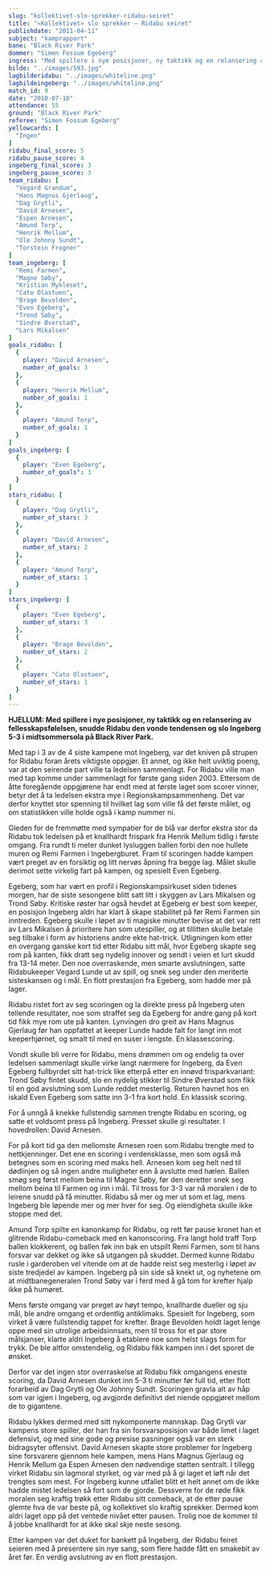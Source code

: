 ```yaml
---
slug: "kollektivet-slo-sprekker-ridabu-seiret"
title: "«Kollektivet» slo sprekker – Ridabu seiret"
publishdate: "2011-04-11"
subject: "kamprapport"
bane: "Black River Park"
dommer: "Simen Fossum Egeberg"
ingress: "Med spillere i nye posisjoner, ny taktikk og en relansering av fellesskapsfølelsen, snudde Ridabu den vonde tendensen og slo Ingeberg 5-3 i midtsommersola på Black River Park."
bilde: "../images/593.jpg"
lagbilderidabu: "../images/whiteline.png"
lagbildeingeberg: "../images/whiteline.png"
match_id: 9
date: "2010-07-10"
attendance: 55
ground: "Black River Park"
referee: "Simen Fossum Egeberg"
yellowcards: [
  "Ingen"
]
ridabu_final_score: 5
ridabu_pause_score: 4
ingeberg_final_score: 3
ingeberg_pause_score: 3
team_ridabu: [
  "Vegard Grandum",
  "Hans Magnus Gjerlaug",
  "Dag Grytli",
  "David Arnesen",
  "Espen Arnesen",
  "Amund Torp",
  "Henrik Mellum",
  "Ole Johnny Sundt",
  "Torstein Frogner" 
]
team_ingeberg: [
  "Remi Farmen",
  "Magne Søby",
  "Kristian Mykleset",
  "Cato Olastuen",
  "Brage Bevolden",
  "Even Egeberg",
  "Trond Søby",
  "Sindre Øverstad",
  "Lars Mikalsen"
]
goals_ridabu: [
  {
    player: "David Arnesen",
    number_of_goals: 3
  },
  {
    player: "Henrik Mellum",
    number_of_goals: 1
  },
  {
    player: "Amund Torp",
    number_of_goals: 1
  }
]
goals_ingeberg: [
  {
    player: "Even Egeberg",
    number_of_goals": 3
  }
]
stars_ridabu: [
  {
    player: "Dag Grytli",
    number_of_stars: 3
  },
  {
    player: "David Arnesen",
    number_of_stars: 2
  },
  {
    player: "Amund Torp",
    number_of_stars: 1
  }
]
stars_ingeberg: [
  {
    player: "Even Egeberg",
    number_of_stars: 3
  },
  {
    player: "Brage Bevolden",
    number_of_stars: 2
  },
  {
    player: "Cato Olastuen",
    number_of_stars: 1
  }
]
---
```


**HJELLUM: Med spillere i nye posisjoner, ny taktikk og en relansering av fellesskapsfølelsen, snudde Ridabu den vonde tendensen og slo Ingeberg 5-3 i midtsommersola på Black River Park.**

Med tap i 3 av de 4 siste kampene mot Ingeberg, var det kniven på strupen for Ridabu foran årets viktigste oppgjør. Et annet, og ikke helt uviktig poeng, var at den seirende part ville ta ledelsen sammenlagt. For Ridabu ville man med tap komme under sammenlagt for første gang siden 2003.
Ettersom de åtte foregående oppgjørene har endt med at første laget som scorer vinner, betyr det å ta ledelsen ekstra mye i Regionskampsammenheng. Det var derfor knyttet stor spenning til hvilket lag som ville få det første målet, og om statistikken ville holde også i kamp nummer ni.

Gleden for de fremmøtte med sympatier for de blå var derfor ekstra stor da Ridabu tok ledelsen på et knallhardt frispark fra Henrik Mellum tidlig i første omgang. Fra rundt ti meter dunket lysluggen ballen forbi den noe hullete muren og Remi Farmen i Ingebergburet. Fram til scoringen hadde kampen vært preget av en forsiktig og litt nervøs åpning fra begge lag. Målet skulle derimot sette virkelig fart på kampen, og spesielt Even Egeberg.

Egeberg, som har vært en profil i Regionskampsirkuset siden tidenes morgen, har de siste sesongene blitt satt litt i skyggen av Lars Mikalsen og Trond Søby. Kritiske røster har også hevdet at Egeberg er best som keeper, en posisjon Ingeberg aldri har klart å skape stabilitet på før Remi Farmen sin inntreden. Egeberg skulle i løpet av ti magiske minutter bevise at det var rett av Lars Mikalsen å prioritere han som utespiller, og at tillitten skulle betale seg tilbake i form av historiens andre ekte hat-trick.
Utligningen kom etter en overgang ganske kort tid etter Ridabu sitt mål, hvor Egeberg skapte seg rom på kanten, fikk dratt seg nydelig innover og sendt i veien et lurt skudd fra 13-14 meter. Den noe overraskende, men smarte avslutningen, satte Ridabukeeper Vegard Lunde ut av spill, og snek seg under den meriterte sisteskansen og i mål. En flott prestasjon fra Egeberg, som hadde mer på lager.

Ridabu ristet fort av seg scoringen og la direkte press på Ingeberg uten tellende resultater, noe som straffet seg da Egeberg for andre gang på kort tid fikk mye rom ute på kanten.
Lynvingen dro greit av Hans Magnus Gjerlaug før han oppfattet at keeper Lunde hadde falt for langt inn mot keeperhjørnet, og smalt til med en suser i lengste. En klassescoring.

Vondt skulle bli verre for Ridabu, mens drømmen om og endelig ta over ledelsen sammenlagt skulle virke langt nærmere for Ingeberg, da Even Egeberg fullbyrdet sitt hat-trick like etterpå etter en innøvd frisparkvariant: 
Trond Søby fintet skudd, slo en nydelig stikker til Sindre Øverstad som fikk til en god avslutning som Lunde reddet mesterlig. Returen havnet hos en iskald Even Egeberg som satte inn 3-1 fra kort hold. En klassisk scoring.

For å unngå å knekke fullstendig sammen trengte Ridabu en scoring, og satte et voldsomt press på Ingeberg. Presset skulle gi resultater. I hovedrollen: David Arnesen.

For på kort tid ga den mellomste Arnesen roen som Ridabu trengte med to nettkjenninger. Det ene en scoring i verdensklasse, men som også må betegnes som en scoring med maks hell.
Arnesen kom seg helt ned til dødlinjen og så ingen andre muligheter enn å avslutte med hælen. Ballen smøg seg først mellom beina til Magne Søby, før den deretter snek seg mellom beina til Farmen og inn i mål. Til tross for 3-3 var nå moralen i de to leirene snudd på få minutter. Ridabu så mer og mer ut som et lag, mens Ingeberg ble løpende mer og mer hver for seg. Og elendigheta skulle ikke stoppe med det.

Amund Torp spilte en kanonkamp for Ridabu, og rett før pause kronet han et glitrende Ridabu-comeback med en kanonscoring. Fra langt hold traff Torp ballen klokkerent, og ballen føk inn bak en utspilt Remi Farmen, som til hans forsvar var dekket og ikke så utgangen på skuddet. Dermed kunne Ridabu rusle i garderoben vel vitende om at de hadde reist seg mesterlig i løpet av siste tredjedel av kampen. Ingeberg på sin side så knekt ut, og nyhetene om at midtbanegeneralen Trond Søby var i ferd med å gå tom for krefter hjalp ikke på humøret.

Mens første omgang var preget av høyt tempo, knallharde dueller og sju mål, ble andre omgang et ordentlig antiklimaks. Spesielt for Ingeberg, som virket å være fullstendig tappet for krefter. Brage Bevolden holdt laget lenge oppe med sin utrolige arbeidsinnsats, men til tross for et par store målsjanser, klarte aldri Ingeberg å etablere noe som helst slags form for trykk. De ble altfor omstendelig, og Ridabu fikk kampen inn i det sporet de ønsket.

Derfor var det ingen stor overraskelse at Ridabu fikk omgangens eneste scoring, da David Arnesen dunket inn 5-3 ti minutter før full tid, etter flott forarbeid av Dag Grytli og Ole Johnny Sundt. Scoringen gravla alt av håp som var igjen i Ingeberg, og avgjorde definitivt det niende oppgjøret mellom de to gigantene.

Ridabu lykkes dermed med sitt nykomponerte mannskap. Dag Grytli var kampens store spiller, der han fra sin forsvarsposisjon var både limet i laget defensivt, og med sine gode og presise pasninger også var en sterk bidragsyter offensivt. David Arnesen skapte store problemer for Ingeberg sine forsvarere gjennom hele kampen, mens Hans Magnus Gjerlaug og Henrik Mellum ga Espen Arnesen den nødvendige støtten sentralt. I tillegg virket Ridabu sin lagmoral styrket, og var med på å gi laget et løft når det trengtes som mest.
For Ingeberg kunne utfallet blitt et helt annet om de ikke hadde mistet ledelsen så fort som de gjorde. Dessverre for de røde fikk moralen seg kraftig trøkk etter Ridabu sitt comeback, at de etter pause glemte hva de var beste på, og kollektivet slo kraftig sprekker. Dermed kom aldri laget opp på det ventede nivået etter pausen. Trolig noe de kommer til å jobbe knallhardt for at ikke skal skje neste sesong.

Etter kampen var det duket for bankett på Ingeberg, der Ridabu feiret seieren med å presentere sin nye sang, som flere hadde fått en smakebit av året før. En verdig avslutning av en flott prestasjon.